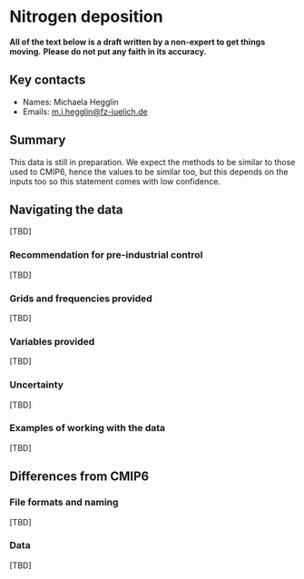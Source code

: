 # Nitrogen deposition

**All of the text below is a draft written by a non-expert to get things moving.**
**Please do not put any faith in its accuracy.**

## Key contacts

- Names: Michaela Hegglin
- Emails: m.i.hegglin@fz-juelich.de

## Summary

This data is still in preparation.
We expect the methods to be similar to those used to CMIP6,
hence the values to be similar too,
but this depends on the inputs too so this statement comes with low confidence.

## Navigating the data

[TBD]

### Recommendation for pre-industrial control

[TBD]

### Grids and frequencies provided

[TBD]

### Variables provided

[TBD]

### Uncertainty

[TBD]

### Examples of working with the data

[TBD]

## Differences from CMIP6

### File formats and naming

[TBD]

### Data

[TBD]

